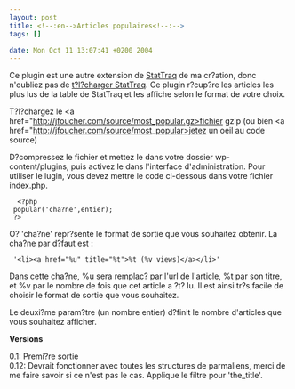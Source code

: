 ```yaml
--- 
layout: post
title: <!--:en-->Articles populaires<!--:-->
tags: []

date: Mon Oct 11 13:07:41 +0200 2004
---
```



Ce plugin est une autre extension de <a href="http://randypeterman.com/StatTraq">StatTraq</a> de ma cr?ation, donc n'oubliez pas de <a href="http://randypeterman.com/StatTraq/index.php?p=14">t?l?charger StatTraq</a>. Ce plugin r?cup?re les articles les plus lus de la table de StatTraq et les affiche selon le format de votre choix.

T?l?chargez le <a href="http://jfoucher.com/source/most_popular.gz>fichier gzip</a> (ou bien <a href="http://jfoucher.com/source/most_popular>jetez un oeil au code source</a>)

D?compressez le fichier et mettez le dans votre dossier wp-content/plugins, puis activez le dans l'interface d'administration.
Pour utiliser le lugin, vous devez mettre le code ci-dessous dans votre fichier index.php.

      <?php 
     popular('cha?ne',entier);
     ?>

O? 'cha?ne' repr?sente le format de sortie que vous souhaitez obtenir. La cha?ne par d?faut est :

     '<li><a href="%u" title="%t">%t (%v views)</a></li>'

Dans cette cha?ne, %u sera remplac? par l'url de l'article, %t par son titre, et %v par le nombre de fois que cet article a ?t? lu. Il est ainsi tr?s facile de choisir le format de sortie que vous souhaitez.

Le deuxi?me param?tre (un nombre entier) d?finit le nombre d'articles que vous souhaitez afficher.

<strong>Versions</strong>

0.1: Premi?re sortie<br />
0.12: Devrait fonctionner avec toutes les structures de parmaliens, merci de me faire savoir si ce n'est pas le cas. Applique le filtre pour 'the_title'.
